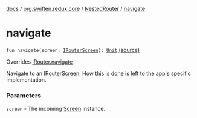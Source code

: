[docs](../../index.md) / [org.swiften.redux.core](../index.md) / [NestedRouter](index.md) / [navigate](./navigate.md)

# navigate

`fun navigate(screen: `[`IRouterScreen`](../-i-router-screen.md)`): `[`Unit`](https://kotlinlang.org/api/latest/jvm/stdlib/kotlin/-unit/index.html) [(source)](https://github.com/protoman92/KotlinRedux/tree/master/common/common-core/src/main/kotlin/org/swiften/redux/core/NestedRouter.kt#L64)

Overrides [IRouter.navigate](../-i-router/navigate.md)

Navigate to an [IRouterScreen](../-i-router-screen.md). How this is done is left to the app's specific implementation.

### Parameters

`screen` - The incoming [Screen](../-i-router/index.md#Screen) instance.